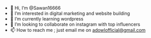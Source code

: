 - 👋 Hi, I’m @Sawan16666
- 👀 I’m interested in digital marketing and website building
- 🌱 I’m currently learning wordpress
- 💞️ I’m looking to collaborate on instagram with top influencers
- 📫 How to reach me ; just email me on adowlofficial@gmail.com

<!---
Sawan16666/Sawan16666 is a ✨ special ✨ repository because its `README.md` (this file) appears on your GitHub profile.
You can click the Preview link to take a look at your changes.
--->
